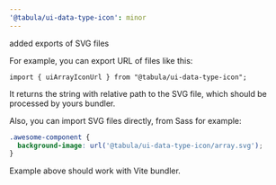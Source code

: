 ```yaml
---
'@tabula/ui-data-type-icon': minor
---
```


added exports of SVG files

For example, you can export URL of files like this:

```tsx
import { uiArrayIconUrl } from "@tabula/ui-data-type-icon";
```

It returns the string with relative path to the SVG file, which should be processed by yours bundler.

Also, you can import SVG files directly, from Sass for example:

```scss
.awesome-component {
  background-image: url('@tabula/ui-data-type-icon/array.svg');
}
```

Example above should work with Vite bundler.
